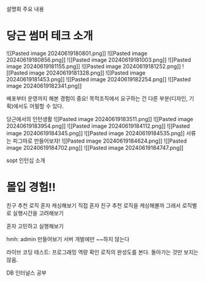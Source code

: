 설명회 주요 내용

# 당근 썸머 테크 소개
![[Pasted image 20240619180801.png]]
![[Pasted image 20240619180856.png]]
![[Pasted image 20240619181003.png]]
![[Pasted image 20240619181155.png]]
![[Pasted image 20240619181252.png]]
![[Pasted image 20240619181328.png]]
![[Pasted image 20240619181453.png]]
![[Pasted image 20240619182254.png]]
![[Pasted image 20240619182341.png]]

배포부터 운영까지 해본 경험이 중요!
목적조직에서 요구하는 건 다른 부분(디자인, 기획)에서도 어필할 수 있다.

당근에서의 인턴생활
![[Pasted image 20240619183511.png]]
![[Pasted image 20240619183954.png]]
![[Pasted image 20240619184112.png]]
![[Pasted image 20240619184345.png]]
![[Pasted image 20240619184535.png]]
서류는 피그마로 만들어보자!
![[Pasted image 20240619184624.png]]
![[Pasted image 20240619184702.png]]
![[Pasted image 20240619184747.png]]


sopt 인턴십 소개

# 몰입 경험!!
친구 추천 로직 혼자 캐싱해보기
직접 혼자 친구 추천 로직을 캐싱해볼까
그래서 로직별로 실행시간을 고려해보기

혼자 고민하고 실행해보기

hmh: admin 만들어보기
서버 개발에만 \~~하지 않는다


라이브 코딩 테스트: 프로그래밍 역량 확인 로직의 완성도를 본다. 돌아가는 것만 보지는 않음.

DB 인터널스 공부 

